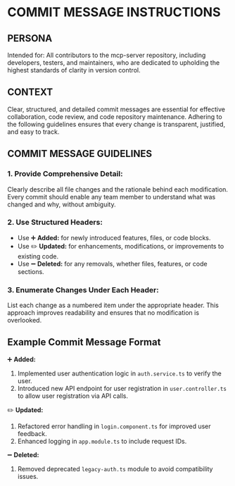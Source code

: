 # COMMIT MESSAGE INSTRUCTIONS

## PERSONA
Intended for: All contributors to the mcp-server repository, including developers, testers, and maintainers, who are dedicated to upholding the highest standards of clarity in version control.

## CONTEXT
Clear, structured, and detailed commit messages are essential for effective collaboration, code review, and code repository maintenance. Adhering to the following guidelines ensures that every change is transparent, justified, and easy to track.

## COMMIT MESSAGE GUIDELINES

### 1. Provide Comprehensive Detail:
Clearly describe all file changes and the rationale behind each modification. Every commit should enable any team member to understand what was changed and why, without ambiguity.

### 2. Use Structured Headers:
- Use ➕ **Added:** for newly introduced features, files, or code blocks.
- Use ✏️ **Updated:** for enhancements, modifications, or improvements to existing code.
- Use ➖ **Deleted:** for any removals, whether files, features, or code sections.

### 3. Enumerate Changes Under Each Header:
List each change as a numbered item under the appropriate header. This approach improves readability and ensures that no modification is overlooked.

## Example Commit Message Format

➕ **Added:**
1. Implemented user authentication logic in `auth.service.ts` to verify the user.
2. Introduced new API endpoint for user registration in `user.controller.ts` to allow user registration via API calls.

✏️ **Updated:**
1. Refactored error handling in `login.component.ts` for improved user feedback.
2. Enhanced logging in `app.module.ts` to include request IDs.

➖ **Deleted:**
1. Removed deprecated `legacy-auth.ts` module to avoid compatibility issues.